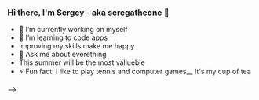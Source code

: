 ### Hi there, I'm Sergey - aka seregatheone 👋

- 🔭 I’m currently working on myself
- 🌱 I’m learning to code apps
- Improving my skills make me happy
- 💬 Ask me about everething 
- This summer will be the most vallueble 
- ⚡ Fun fact: I like to play tennis and computer games__
              It's my cup of tea
 
-->
